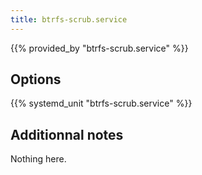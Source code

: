 ```yaml
---
title: btrfs-scrub.service
---
```


{{% provided_by "btrfs-scrub.service" %}}

## Options

{{% systemd_unit "btrfs-scrub.service" %}}

## Additionnal notes

Nothing here.